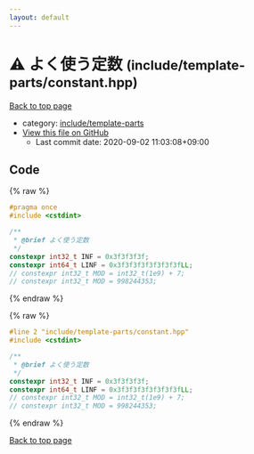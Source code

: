 ```yaml
---
layout: default
---
```


<!-- mathjax config similar to math.stackexchange -->
<script type="text/javascript" async
  src="https://cdnjs.cloudflare.com/ajax/libs/mathjax/2.7.5/MathJax.js?config=TeX-MML-AM_CHTML">
</script>
<script type="text/x-mathjax-config">
  MathJax.Hub.Config({
    TeX: { equationNumbers: { autoNumber: "AMS" }},
    tex2jax: {
      inlineMath: [ ['$','$'] ],
      processEscapes: true
    },
    "HTML-CSS": { matchFontHeight: false },
    displayAlign: "left",
    displayIndent: "2em"
  });
</script>

<script type="text/javascript" src="https://cdnjs.cloudflare.com/ajax/libs/jquery/3.4.1/jquery.min.js"></script>
<script src="https://cdn.jsdelivr.net/npm/jquery-balloon-js@1.1.2/jquery.balloon.min.js" integrity="sha256-ZEYs9VrgAeNuPvs15E39OsyOJaIkXEEt10fzxJ20+2I=" crossorigin="anonymous"></script>
<script type="text/javascript" src="../../../assets/js/copy-button.js"></script>
<link rel="stylesheet" href="../../../assets/css/copy-button.css" />


# :warning: よく使う定数 <small>(include/template-parts/constant.hpp)</small>

<a href="../../../index.html">Back to top page</a>

* category: <a href="../../../index.html#d5567e78d3674558c180d2f4feaa863b">include/template-parts</a>
* <a href="{{ site.github.repository_url }}/blob/master/include/template-parts/constant.hpp">View this file on GitHub</a>
    - Last commit date: 2020-09-02 11:03:08+09:00




## Code

<a id="unbundled"></a>
{% raw %}
```cpp
#pragma once
#include <cstdint>

/**
 * @brief よく使う定数
 */
constexpr int32_t INF = 0x3f3f3f3f;
constexpr int64_t LINF = 0x3f3f3f3f3f3f3f3fLL;
// constexpr int32_t MOD = int32_t(1e9) + 7;
// constexpr int32_t MOD = 998244353;

```
{% endraw %}

<a id="bundled"></a>
{% raw %}
```cpp
#line 2 "include/template-parts/constant.hpp"
#include <cstdint>

/**
 * @brief よく使う定数
 */
constexpr int32_t INF = 0x3f3f3f3f;
constexpr int64_t LINF = 0x3f3f3f3f3f3f3f3fLL;
// constexpr int32_t MOD = int32_t(1e9) + 7;
// constexpr int32_t MOD = 998244353;

```
{% endraw %}

<a href="../../../index.html">Back to top page</a>

